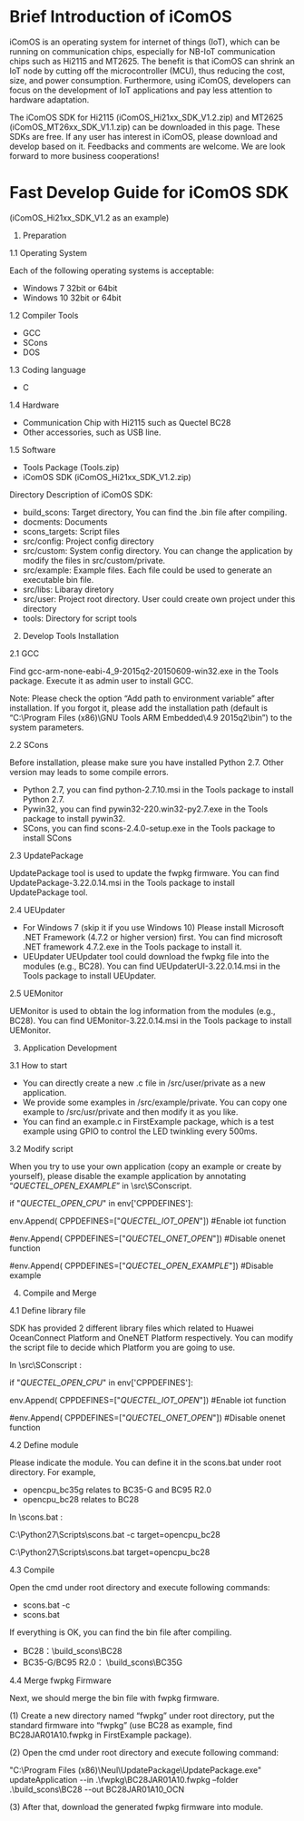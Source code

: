 # Brief Introduction of iComOS

iComOS is an operating system for internet of things (IoT), which can be running on communication chips, especially for NB-IoT communication chips such as Hi2115 and MT2625. The benefit is that iComOS can shrink an IoT node by cutting off the microcontroller (MCU), thus reducing the cost, size, and power consumption. Furthermore, using iComOS, developers can focus on the development of IoT applications and pay less attention to hardware adaptation.

The iComOS SDK for Hi2115 (iComOS_Hi21xx_SDK_V1.2.zip) and MT2625 (iComOS_MT26xx_SDK_V1.1.zip) can be downloaded in this page. These SDKs are free. If any user has interest in iComOS, please download and develop based on it. Feedbacks and comments are welcome. We are look forward to more business cooperations!


# Fast Develop Guide for iComOS SDK
(iComOS_Hi21xx_SDK_V1.2 as an example)

1.	Preparation

1.1 Operating System

Each of the following operating systems is acceptable:
-	Windows 7 32bit or 64bit
-	Windows 10 32bit or 64bit

1.2 Compiler Tools
-	GCC
-	SCons
-	DOS

1.3 Coding language
-	C

1.4 Hardware
-	Communication Chip with Hi2115 such as Quectel BC28
-	Other accessories, such as USB line.

1.5 Software
-	Tools Package (Tools.zip)
-	iComOS SDK (iComOS_Hi21xx_SDK_V1.2.zip)

Directory	Description of iComOS SDK:
-	build_scons: Target directory, You can find the .bin file after compiling.
-	docments:	Documents
-	scons_targets:	Script files
-	src/config:	Project config directory
-	src/custom:	System config directory. You can change the application by modify the files in src/custom/private.
-	src/example:	Example files. Each file could be used to generate an executable bin file.
-	src/libs:	Libaray diretory
-	src/user:	Project root directory. User could create own project under this directory 
-	tools:	Directory for script tools

2.	Develop Tools Installation

2.1 GCC

Find gcc-arm-none-eabi-4_9-2015q2-20150609-win32.exe in the Tools package. Execute it as admin user to install GCC.

Note:
Please check the option “Add path to environment variable” after installation. If you forgot it, please add the installation path (default is “C:\Program Files (x86)\GNU Tools ARM Embedded\4.9 2015q2\bin”) to the system parameters.

2.2 SCons

Before installation, please make sure you have installed Python 2.7. Other version may leads to some compile errors. 
-	Python 2.7, you can find python-2.7.10.msi in the Tools package to install Python 2.7.
-	Pywin32, you can find pywin32-220.win32-py2.7.exe in the Tools package to install pywin32.
-	SCons, you can find scons-2.4.0-setup.exe in the Tools package to install SCons

2.3 UpdatePackage

UpdatePackage tool is used to update the fwpkg firmware.
You can find UpdatePackage-3.22.0.14.msi in the Tools package to install UpdatePackage tool. 

2.4 UEUpdater
-	For Windows 7 (skip it if you use Windows 10)
Please install Microsoft .NET Framework (4.7.2 or higher version) first. 
You can find microsoft .NET framework 4.7.2.exe in the Tools package to install it.
-	UEUpdater
UEUpdater tool could download the fwpkg file into the modules (e.g., BC28).
You can find UEUpdaterUI-3.22.0.14.msi in the Tools package to install UEUpdater.

2.5 UEMonitor

UEMonitor is used to obtain the log information from the modules (e.g., BC28).
You can find UEMonitor-3.22.0.14.msi in the Tools package to install UEMonitor.

3.	Application Development

3.1 How to start
-	You can directly create a new .c file in /src/user/private as a new application.
-	We provide some examples in /src/example/private. You can copy one example to /src/usr/private and then modify it as you like.
-	You can find an example.c in FirstExample package, which is a test example using GPIO to control the LED twinkling every 500ms.

3.2 Modify script

When you try to use your own application (copy an example or create by yourself), please disable the example application by annotating “_QUECTEL_OPEN_EXAMPLE_” in \src\SConscript.

if "_QUECTEL_OPEN_CPU_" in env['CPPDEFINES']: 

env.Append( CPPDEFINES=["_QUECTEL_IOT_OPEN_"]) #Enable iot function 

#env.Append( CPPDEFINES=["_QUECTEL_ONET_OPEN_"]) #Disable onenet function

#env.Append( CPPDEFINES=["_QUECTEL_OPEN_EXAMPLE_"]) #Disable example

4.	Compile and Merge

4.1 Define library file

SDK has provided 2 different library files which related to Huawei OceanConnect Platform and OneNET Platform respectively. You can modify the script file to decide which Platform you are going to use. 

In \src\SConscript :

if "_QUECTEL_OPEN_CPU_" in env['CPPDEFINES']: 

env.Append( CPPDEFINES=["_QUECTEL_IOT_OPEN_"]) #Enable iot function 

#env.Append( CPPDEFINES=["_QUECTEL_ONET_OPEN_"]) #Disable onenet function

4.2 Define module

Please indicate the module. You can define it in the scons.bat under root directory. For example,
-	opencpu_bc35g relates to BC35-G and BC95 R2.0
-	opencpu_bc28 relates to BC28

In \scons.bat :

C:\Python27\Scripts\scons.bat -c target=opencpu_bc28 

C:\Python27\Scripts\scons.bat target=opencpu_bc28

4.3 Compile

Open the cmd under root directory and execute following commands:
-	scons.bat -c
-	scons.bat

If everything is OK, you can find the bin file after compiling.
-	BC28：\build_scons\BC28 
-	BC35-G/BC95 R2.0： \build_scons\BC35G 

4.4 Merge fwpkg Firmware

Next, we should merge the bin file with fwpkg firmware.

(1)	Create a new directory named “fwpkg” under root directory, put the standard firmware into “fwpkg” (use BC28 as example, find BC28JAR01A10.fwpkg in FirstExample package).

(2)	Open the cmd under root directory and execute following command:

"C:\Program Files (x86)\Neul\UpdatePackage\UpdatePackage.exe" updateApplication --in .\fwpkg\BC28JAR01A10.fwpkg –folder .\build_scons\BC28 --out BC28JAR01A10_OCN

(3)	After that, download the generated fwpkg firmware into module.
